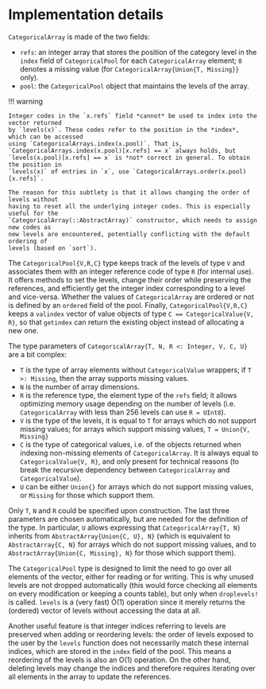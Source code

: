 # Implementation details

`CategoricalArray` is made of the two fields:

- `refs`: an integer array that stores the position of the category level in the `index` field of `CategoricalPool` for each `CategoricalArray` element; `0` denotes a missing value (for `CategoricalArray{Union{T, Missing}}` only).
- `pool`: the `CategoricalPool` object that maintains the levels of the array.

!!! warning

    Integer codes in the `x.refs` field *cannot* be used to index into the vector returned
    by `levels(x)`. These codes refer to the position in the *index*, which can be accessed
    using `CategoricalArrays.index(x.pool)`. That is,
    `CategoricalArrays.index(x.pool)[x.refs] == x` always holds, but
    `levels(x.pool)[x.refs] == x` is *not* correct in general. To obtain the position in
    `levels(x)` of entries in `x`, use `CategoricalArrays.order(x.pool)[x.refs]`.

    The reason for this subtlety is that it allows changing the order of levels without
    having to reset all the underlying integer codes. This is especially useful for the
    `CategoricalArray(::AbstractArray)` constructor, which needs to assign new codes as
    new levels are encountered, potentially conflicting with the default ordering of
    levels (based on `sort`).

The `CategoricalPool{V,R,C}` type keeps track of the levels of type `V` and associates them with an integer reference code of type `R` (for internal use). It offers methods to set the levels, change their order while preserving the references, and efficiently get the integer index corresponding to a level and vice-versa. Whether the values of `CategoricalArray` are ordered or not is defined by an `ordered` field of the pool. Finally, `CategoricalPool{V,R,C}` keeps a `valindex` vector of value objects of type `C == CategoricalValue{V, R}`, so that `getindex` can return the existing object instead of allocating a new one.

The type parameters of `CategoricalArray{T, N, R <: Integer, V, C, U}` are a bit complex:
 - `T` is the type of array elements without `CategoricalValue` wrappers; if `T >: Missing`, then the array supports missing values.
 - `N` is the number of array dimensions.
 - `R` is the reference type, the element type of the `refs` field; it allows optimizing memory usage depending on the number of levels (i.e. `CategoricalArray` with less than 256 levels can use `R = UInt8`).
 - `V` is the type of the levels, it is equal to `T` for arrays which do not support missing values; for arrays which support missing values, `T = Union{V, Missing}`
 - `C` is the type of categorical values, i.e. of the objects returned when indexing non-missing elements of `CategoricalArray`. It is always equal to `CategoricalValue{V, R}`, and only present for technical reasons (to break the recursive dependency between `CategoricalArray` and `CategoricalValue`).
 - `U` can be either `Union{}` for arrays which do not support missing values, or `Missing` for those which support them.

Only `T`, `N` and `R` could be specified upon construction. The last three parameters are chosen automatically, but are needed for the definition of the type. In particular, `U` allows expressing that `CategoricalArray{T, N}` inherits from `AbstractArray{Union{C, U}, N}` (which is equivalent to `AbstractArray{C, N}` for arrays which do not support missing values, and to `AbstractArray{Union{C, Missing}, N}` for those which support them).

The `CategoricalPool` type is designed to limit the need to go over all elements of the vector, either for reading or for writing. This is why unused levels are not dropped automatically (this would force checking all elements on every modification or keeping a counts table), but only when `droplevels!` is called. `levels` is a (very fast) O(1) operation since it merely returns the (ordered) vector of levels without accessing the data at all.

Another useful feature is that integer indices referring to levels are preserved when adding or reordering levels: the order of levels exposed to the user by the `levels` function does not necessarily match these internal indices, which are stored in the `index` field of the pool. This means a reordering of the levels is also an O(1) operation. On the other hand, deleting levels may change the indices and therefore requires iterating over all elements in the array to update the references.

